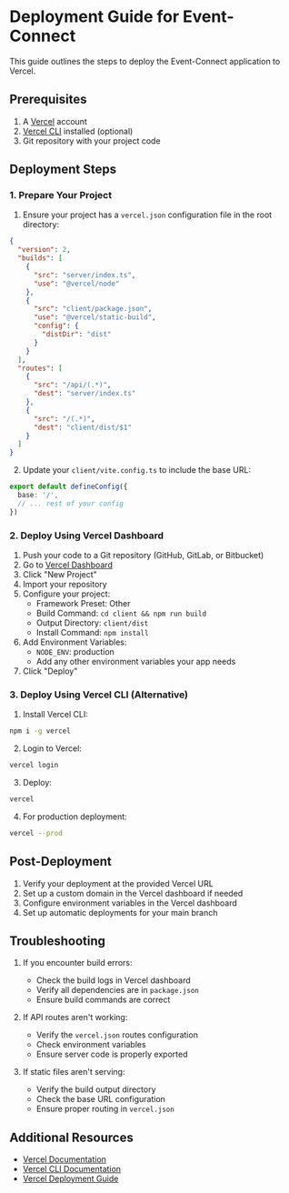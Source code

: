 # Deployment Guide for Event-Connect

This guide outlines the steps to deploy the Event-Connect application to Vercel.

## Prerequisites

1. A [Vercel](https://vercel.com) account
2. [Vercel CLI](https://vercel.com/docs/cli) installed (optional)
3. Git repository with your project code

## Deployment Steps

### 1. Prepare Your Project

1. Ensure your project has a `vercel.json` configuration file in the root directory:

```json
{
  "version": 2,
  "builds": [
    {
      "src": "server/index.ts",
      "use": "@vercel/node"
    },
    {
      "src": "client/package.json",
      "use": "@vercel/static-build",
      "config": {
        "distDir": "dist"
      }
    }
  ],
  "routes": [
    {
      "src": "/api/(.*)",
      "dest": "server/index.ts"
    },
    {
      "src": "/(.*)",
      "dest": "client/dist/$1"
    }
  ]
}
```

2. Update your `client/vite.config.ts` to include the base URL:

```typescript
export default defineConfig({
  base: '/',
  // ... rest of your config
})
```

### 2. Deploy Using Vercel Dashboard

1. Push your code to a Git repository (GitHub, GitLab, or Bitbucket)
2. Go to [Vercel Dashboard](https://vercel.com/dashboard)
3. Click "New Project"
4. Import your repository
5. Configure your project:
   - Framework Preset: Other
   - Build Command: `cd client && npm run build`
   - Output Directory: `client/dist`
   - Install Command: `npm install`
6. Add Environment Variables:
   - `NODE_ENV`: production
   - Add any other environment variables your app needs
7. Click "Deploy"

### 3. Deploy Using Vercel CLI (Alternative)

1. Install Vercel CLI:
```bash
npm i -g vercel
```

2. Login to Vercel:
```bash
vercel login
```

3. Deploy:
```bash
vercel
```

4. For production deployment:
```bash
vercel --prod
```

## Post-Deployment

1. Verify your deployment at the provided Vercel URL
2. Set up a custom domain in the Vercel dashboard if needed
3. Configure environment variables in the Vercel dashboard
4. Set up automatic deployments for your main branch

## Troubleshooting

1. If you encounter build errors:
   - Check the build logs in Vercel dashboard
   - Verify all dependencies are in `package.json`
   - Ensure build commands are correct

2. If API routes aren't working:
   - Verify the `vercel.json` routes configuration
   - Check environment variables
   - Ensure server code is properly exported

3. If static files aren't serving:
   - Verify the build output directory
   - Check the base URL configuration
   - Ensure proper routing in `vercel.json`

## Additional Resources

- [Vercel Documentation](https://vercel.com/docs)
- [Vercel CLI Documentation](https://vercel.com/docs/cli)
- [Vercel Deployment Guide](https://vercel.com/guides/deploying-nodejs-express-apis-vercel) 